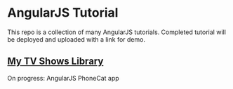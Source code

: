 # AngularJS Tutorial

This repo is a collection of many AngularJS tutorials. Completed tutorial will be deployed and uploaded with a link for demo.

## [My TV Shows Library](http://tongng.com/portfolio/angular)

On progress: AngularJS PhoneCat app
